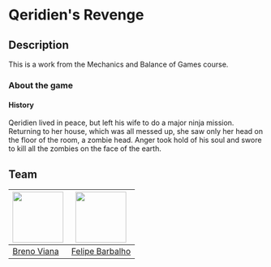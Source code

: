 # Qeridien's Revenge

## Description

This is a work from the Mechanics and Balance of Games course.

### About the game

#### History

Qeridien lived in peace, but left his wife to do a major ninja mission. Returning to her house, which was all messed up, she saw only her head on the floor of the room, a zombie head. Anger took hold of his soul and swore to kill all the zombies on the face of the earth.

## Team

[<img src="https://avatars2.githubusercontent.com/u/17532418?v=3&s=400" width="100"/>](https://github.com/brenov) | [<img src="https://avatars2.githubusercontent.com/u/8813353?v=3&s=400" width="100"/>](https://github.com/Barbalho12)
---|---
[Breno Viana](https://github.com/brenov) | [Felipe Barbalho](https://github.com/Barbalho12)
